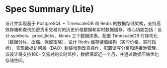 # Spec Summary (Lite)

设计并实现基于 PostgreSQL + TimescaleDB 和 Redis 的数据存储架构，支持高效存储和查询加密货币交易对的历史价格数据和实时数据缓存。核心功能包括：设计 symbols、price_ticks、klines 三个数据库表，配置 TimescaleDB 时序优化（数据分片、压缩、保留策略），设计 Redis 缓存键值结构（实时价格、实时指标），实现数据访问层（DAO）封装增删改查操作，配置读写分离和连接池管理。该设计将支持100+交易对的实时监控，数据保留近一个月，并通过数据压缩优化存储空间。
